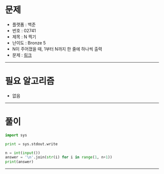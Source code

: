 # 문제
- 플랫폼 : 백준
- 번호 : 02741
- 제목 : N 찍기
- 난이도 : Bronze 5
- N이 주어졌을 때, 1부터 N까지 한 줄에 하나씩 출력
- 문제 : <a href="https://www.acmicpc.net/problem/2741" target="_blank">링크</a>

---

# 필요 알고리즘
- 없음

---

# 풀이
```python
import sys

print = sys.stdout.write

n = int(input())
answer = '\n'.join(str(i) for i in range(1, n+1))
print(answer)
```

---
